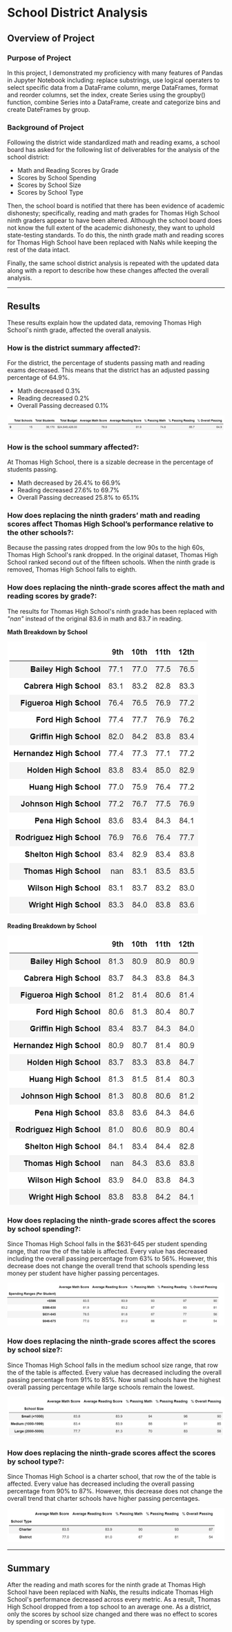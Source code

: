 # School District Analysis

## Overview of Project
### Purpose of Project
In this project, I demonstrated my proficiency with many features of Pandas in Jupyter Notebook including: replace substrings, use logical operaters to select specific data from a DataFrame column, merge DataFrames, format and reorder columns, set the index, create Series using the groupby() function, combine Series into a DataFrame, create and categorize bins and create DateFrames by group. 


### Background of Project
Following the district wide standardized math and reading exams, a school board has asked for the following list of deliverables for the analysis of the school district: 
* Math and Reading Scores by Grade
* Scores by School Spending
* Scores by School Size
* Scores by School Type 

Then, the school board is notified that there has been evidence of academic dishonesty; specifically, reading and math grades for Thomas High School ninth graders appear to have been altered. Although the school board does not know the full extent of the academic dishonesty, they want to uphold state-testing standards. To do this, the ninth grade math and reading scores for Thomas High School have been replaced with NaNs while keeping the rest of the data intact. 

Finally, the same school district analysis is repeated with the updated data along with a report to describe how these changes affected the overall analysis.

---
## Results
These results explain how the updated data, removing Thomas High School's ninth grade, affected the overall analysis.

### How is the district summary affected?: 
For the district, the percentage of students passing math and reading exams decreased. This means that the district has an adjusted passing percentage of 64.9%. 
* Math decreased 0.3%
* Reading decreased 0.2%
* Overall Passing decreased 0.1% 

![U_District_Summary](U_District_Summary.png)

### How is the school summary affected?:
At Thomas High School, there is a sizable decrease in the percentage of students passing.
* Math decreased by 26.4% to 66.9%
* Reading decreased 27.6% to 69.7%
* Overall Passing decreased 25.8% to 65.1%  


### How does replacing the ninth graders’ math and reading scores affect Thomas High School’s performance relative to the other schools?:
Because the passing rates dropped from the low 90s to the high 60s, Thomas High School's rank dropped. In the original dataset, Thomas High School ranked second out of the fifteen schools. When the ninth grade is removed, Thomas High School falls to eighth. 

### How does replacing the ninth-grade scores affect the math and reading scores by grade?:
The results for Thomas High School's ninth grade has been replaced with *"nan"* instead of the original 83.6 in math and 83.7 in reading.   
 
**Math Breakdown by School** 

![U_Math](U_Math.png)

**Reading Breakdown by School**

![U_Reading](U_Reading.png)

### How does replacing the ninth-grade scores affect the scores by school spending?: 
Since Thomas High School falls in the $631-645 per student spending range, that row the of the table is affected. Every value has decreased including the overall passing percentage from 63% to 56%. However, this decrease does not change the overall trend that schools spending less money per student have higher passing percentages. 

![U_By_Spending](U_By_Spending.png)

### How does replacing the ninth-grade scores affect the scores by school size?:
Since Thomas High School falls in the medium school size range, that row the of the table is affected. Every value has decreased including the overall passing percentage from 91% to 85%. Now small schools have the highest overall passing percentage while large schools remain the lowest. 

![U_By_SchoolSize](U_By_SchoolSize.png)

### How does replacing the ninth-grade scores affect the scores by school type?:
Since Thomas High School is a charter school, that row the of the table is affected. Every value has decreased including the overall passing percentage from 90% to 87%. However, this decrease does not change the overall trend that charter schools have higher passing percentages. 

![U_By_SchoolType](U_By_SchoolType.png)


---
## Summary
After the reading and math scores for the ninth grade at Thomas High School have been replaced with NaNs, the results indicate Thomas High School's performance decreased across every metric. As a result, Thomas High School dropped from a top school to an average one. As a district, only the scores by school size changed and there was no effect to scores by spending or scores by type.  
